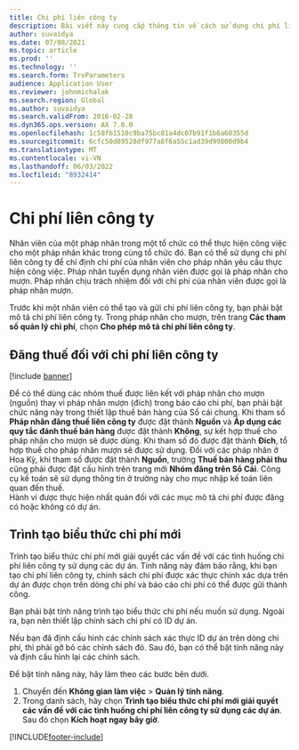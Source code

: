 ```yaml
---
title: Chi phí liên công ty
description: Bài viết này cung cấp thông tin về cách sử dụng chi phí liên công ty để ấn định chi phí của người lao động cho pháp nhân thực hiện công việc.
author: suvaidya
ms.date: 07/08/2021
ms.topic: article
ms.prod: ''
ms.technology: ''
ms.search.form: TrvParameters
audience: Application User
ms.reviewer: johnmichalak
ms.search.region: Global
ms.author: suvaidya
ms.search.validFrom: 2016-02-28
ms.dyn365.ops.version: AX 7.0.0
ms.openlocfilehash: 1c58fb1510c9ba75bc81a4dc07b91f1b6a60355d
ms.sourcegitcommit: 6cfc50d89528df977a8f6a55c1ad39d99800d9b4
ms.translationtype: MT
ms.contentlocale: vi-VN
ms.lasthandoff: 06/03/2022
ms.locfileid: "8932414"
---
```

# <a name="intercompany-expenses"></a>Chi phí liên công ty

Nhân viên của một pháp nhân trong một tổ chức có thể thực hiện công việc cho một pháp nhân khác trong cùng tổ chức đó. Bạn có thể sử dụng chi phí liên công ty để chỉ định chi phí của nhân viên cho pháp nhân yêu cầu thực hiện công việc. Pháp nhân tuyển dụng nhân viên được gọi là pháp nhân cho mượn. Pháp nhân chịu trách nhiệm đối với chi phí của nhân viên được gọi là pháp nhân mượn. 

Trước khi một nhân viên có thể tạo và gửi chi phí liên công ty, bạn phải bật mô tả chi phí liên công ty. Trong pháp nhân cho mượn, trên trang **Các tham số quản lý chi phí**, chọn **Cho phép mô tả chi phí liên công ty**. 

## <a name="tax-posting-for-intercompany-expenses"></a>Đăng thuế đối với chi phí liên công ty

[!include [banner](../includes/banner.md)]

Để có thể dùng các nhóm thuế được liên kết với pháp nhân cho mượn (nguồn) thay vì pháp nhân mượn (đích) trong báo cáo chi phí, bạn phải bật chức năng này trong thiết lập thuế bán hàng của Sổ cái chung. Khi tham số **Pháp nhân đăng thuế liên công ty** được đặt thành **Nguồn** và **Áp dụng các quy tắc đánh thuế bán hàng** được đặt thành **Không**, sự kết hợp thuế cho pháp nhân cho mượn sẽ được dùng. Khi tham số đó được đặt thành **Đích**, tổ hợp thuế cho pháp nhân mượn sẽ được sử dụng. Đối với các pháp nhân ở Hoa Kỳ, khi tham số được đặt thành **Nguồn**, trường **Thuế bán hàng phải thu** cũng phải được đặt cấu hình trên trang mới **Nhóm đăng trên Sổ Cái**. Công cụ kế toán sẽ sử dụng thông tin ở trường này cho mục nhập kế toán liên quan đến thuế.   
Hành vi được thực hiện nhất quán đối với các mục mô tả chi phí được đăng có hoặc không có dự án.  

## <a name="new-expense-expression-builder"></a>Trình tạo biểu thức chi phí mới

Trình tạo biểu thức chi phí mới giải quyết các vấn đề với các tình huống chi phí liên công ty sử dụng các dự án. Tính năng này đảm bảo rằng, khi bạn tạo chi phí liên công ty, chính sách chi phí được xác thực chính xác dựa trên dự án được chọn trên dòng chi phí và báo cáo chi phí có thể được gửi thành công.

Bạn phải bật tính năng trình tạo biểu thức chi phí nếu muốn sử dụng. Ngoài ra, bạn nên thiết lập chính sách chi phí có ID dự án.

Nếu bạn đã định cấu hình các chính sách xác thực ID dự án trên dòng chi phí, thì phải gỡ bỏ các chính sách đó. Sau đó, bạn có thể bật tính năng này và định cấu hình lại các chính sách.

Để bật tính năng này, hãy làm theo các bước bên dưới.

1. Chuyển đến **Không gian làm việc** \> **Quản lý tính năng**.
2. Trong danh sách, hãy chọn **Trình tạo biểu thức chi phí mới giải quyết các vấn đề với các tình huống chi phí liên công ty sử dụng các dự án**. Sau đó chọn **Kích hoạt ngay bây giờ**.

[!INCLUDE[footer-include](../includes/footer-banner.md)]
